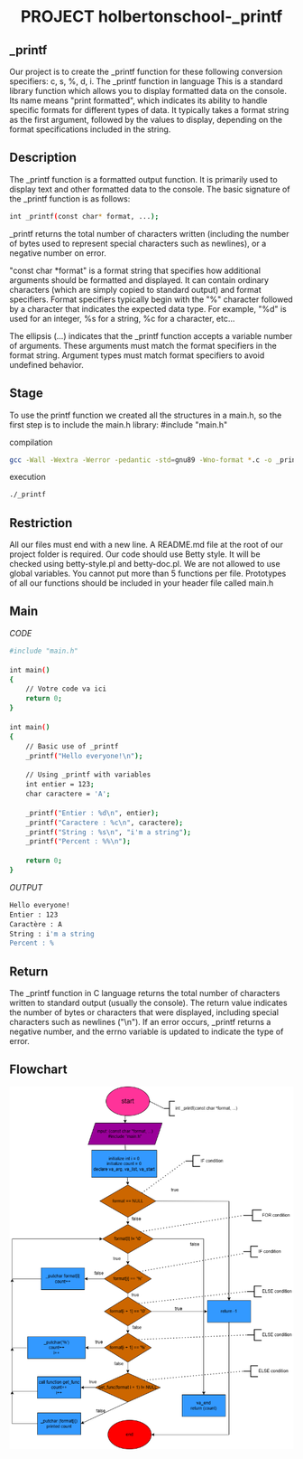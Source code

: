 <div align="center">
  <h1>PROJECT holbertonschool-_printf</h1>
</div>

## _printf
 
Our project is to create the _printf function for these following conversion specifiers: c, s, %, d, i.
The _printf function in language This is a standard library function which allows you to display formatted data on the console. Its name means "print formatted", which indicates its ability to handle specific formats for different types of data. It typically takes a format string as the first argument, followed by the values to display, depending on the format specifications included in the string.

## Description

The _printf function is a formatted output function. It is primarily used to display text and other formatted data to the console.
The basic signature of the _printf function is as follows:
```bash
int _printf(const char* format, ...);
```
_printf returns the total number of characters written (including the number of bytes used to represent special characters such as newlines), or a negative number on error.

"const char *format" is a format string that specifies how additional arguments should be formatted and displayed. It can contain ordinary characters (which are simply copied to standard output) and format specifiers. Format specifiers typically begin with the "%" character followed by a character that indicates the expected data type. For example, "%d" is used for an integer, %s for a string, %c for a character, etc...

The ellipsis (...) indicates that the _printf function accepts a variable number of arguments. These arguments must match the format specifiers in the format string. Argument types must match format specifiers to avoid undefined behavior.

## Stage

To use the printf function we created all the structures in a main.h, so the first step is to include the main.h library: #include "main.h"

compilation
```bash
gcc -Wall -Wextra -Werror -pedantic -std=gnu89 -Wno-format *.c -o _printf
```
execution
```bash
./_printf
```
## Restriction

All our files must end with a new line.
A README.md file at the root of our project folder is required.
Our code should use Betty style. It will be checked using betty-style.pl and betty-doc.pl.
We are not allowed to use global variables.
You cannot put more than 5 functions per file.
Prototypes of all our functions should be included in your header file called main.h

## Main
*CODE*
```bash
#include "main.h"

int main() 
{
    // Votre code va ici
    return 0;
}

int main() 
{
    // Basic use of _printf
    _printf("Hello everyone!\n");

    // Using _printf with variables
    int entier = 123;
    char caractere = 'A';

    _printf("Entier : %d\n", entier);
    _printf("Caractere : %c\n", caractere);
    _printf("String : %s\n", "i'm a string");
    _printf("Percent : %%\n");
    
    return 0;
}
```
*OUTPUT*
```bash
Hello everyone!
Entier : 123
Caractère : A
String : i'm a string
Percent : %
```

## Return

The _printf function in C language returns the total number of characters written to standard output (usually the console). The return value indicates the number of bytes or characters that were displayed, including special characters such as newlines ("\n"). If an error occurs, _printf returns a negative number, and the errno variable is updated to indicate the type of error.

## Flowchart

<img src = "flowchart.png">